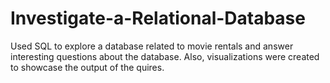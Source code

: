 # Investigate-a-Relational-Database
Used SQL to explore a database related to movie rentals and answer interesting questions about the database. Also, visualizations were created to showcase the output of the quires.
